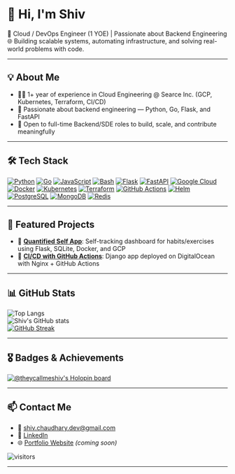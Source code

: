 # 👋 Hi, I'm Shiv

🚀 Cloud / DevOps Engineer (1 YOE) | Passionate about Backend Engineering  
🌐 Building scalable systems, automating infrastructure, and solving real-world problems with code.

---

## 💡 About Me

- 👨‍💻 1+ year of experience in Cloud Engineering @ Searce Inc. (GCP, Kubernetes, Terraform, CI/CD)  
- 🧱 Passionate about backend engineering — Python, Go, Flask, and FastAPI 
- 📌 Open to full-time Backend/SDE roles to build, scale, and contribute meaningfully  

---

## 🛠️ Tech Stack

[![Python](https://img.shields.io/badge/-Python-3776AB?style=flat-square&logo=python&logoColor=white)](https://www.python.org/) 
[![Go](https://img.shields.io/badge/-Go-00ADD8?style=flat-square&logo=go&logoColor=white)](https://golang.org/) 
[![JavaScript](https://img.shields.io/badge/-JavaScript-F7DF1E?style=flat-square&logo=javascript&logoColor=black)](https://developer.mozilla.org/en-US/docs/Web/JavaScript)
[![Bash](https://img.shields.io/badge/-Bash-4EAA25?style=flat-square&logo=gnu-bash&logoColor=white)](https://www.gnu.org/software/bash/)
[![Flask](https://img.shields.io/badge/-Flask-000000?style=flat-square&logo=flask&logoColor=white)](https://flask.palletsprojects.com/)
[![FastAPI](https://img.shields.io/badge/-FastAPI-009688?style=flat-square&logo=fastapi&logoColor=white)](https://fastapi.tiangolo.com/)
[![Google Cloud](https://img.shields.io/badge/-GCP-F05032?style=flat-square&logo=google-cloud&logoColor=white)](https://cloud.google.com/)
[![Docker](https://img.shields.io/badge/-Docker-2496ED?style=flat-square&logo=docker&logoColor=white)](https://www.docker.com/)
[![Kubernetes](https://img.shields.io/badge/-Kubernetes-326CE5?style=flat-square&logo=kubernetes&logoColor=white)](https://kubernetes.io/)
[![Terraform](https://img.shields.io/badge/-Terraform-623CE4?style=flat-square&logo=terraform&logoColor=white)](https://www.terraform.io/)
[![GitHub Actions](https://img.shields.io/badge/-GitHub_Actions-2088FF?style=flat-square&logo=github-actions&logoColor=white)](https://github.com/features/actions)
[![Helm](https://img.shields.io/badge/-Helm-0F192F?style=flat-square&logo=helm&logoColor=white)](https://helm.sh/)
[![PostgreSQL](https://img.shields.io/badge/-PostgreSQL-336791?style=flat-square&logo=postgresql&logoColor=white)](https://www.postgresql.org/)
[![MongoDB](https://img.shields.io/badge/-MongoDB-47A248?style=flat-square&logo=mongodb&logoColor=white)](https://www.mongodb.com/)
[![Redis](https://img.shields.io/badge/-Redis-DC382D?style=flat-square&logo=redis&logoColor=white)](https://redis.io/)


---

## 🚀 Featured Projects

- 🔹 [**Quantified Self App**](https://github.com/helloshiv01/qs-app): Self-tracking dashboard for habits/exercises using Flask, SQLite, Docker, and GCP  
- 🔹 [**CI/CD with GitHub Actions**](https://github.com/helloshiv01/sysad_intern): Django app deployed on DigitalOcean with Nginx + GitHub Actions  

---

## 📊 GitHub Stats

![Top Langs](https://github-readme-stats.vercel.app/api/top-langs/?username=helloshiv01&layout=compact&theme=tokyonight)  
![Shiv's GitHub stats](https://github-readme-stats.vercel.app/api?username=helloshiv01&show_icons=true&theme=tokyonight)  
[![GitHub Streak](https://streak-stats.demolab.com/?user=helloshiv01&theme=tokyonight)](https://git.io/streak-stats)

---

## 🎖️ Badges & Achievements

[![@theycallmeshiv's Holopin board](https://holopin.me/heycallmeshiv)](https://holopin.io/@heycallmeshiv)

---

## 📫 Contact Me

- 📧 shiv.chaudhary.dev@gmail.com 
- 💼 [LinkedIn](https://linkedin.com/in/helloshiv01)  
- 🌐 [Portfolio Website](#) *(coming soon)*  

![visitors](https://visitor-badge.laobi.icu/badge?page_id=helloshiv01.visitor-badge)

---

